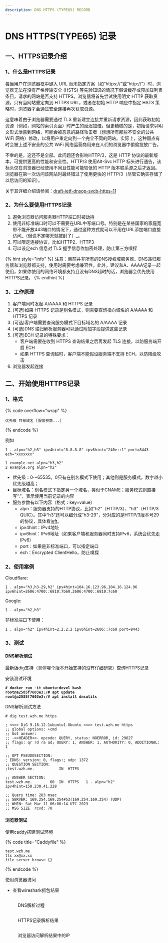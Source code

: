 ```yaml
---
description: DNS HTTPS (TYPE65) RECORD
---
```


# DNS HTTPS(TYPE65) 记录

## 一、HTTPS记录介绍

### 1、什么是HTTPS记录

每当用户在浏览器框中键入 URL 而未指定方案（如“https://”或“http://”）时，浏览器无法在没有严格传输安全 (HSTS) 等先验知识的情况下假设缓存或预加载列表条目，请求的网站是否支持 HTTPS。浏览器将首先尝试使用明文 HTTP 获取资源，只有当网站重定向到 HTTPS URL，或者在初始 HTTP 响应中指定 HSTS 策略时，浏览器才会通过安全连接再次获取资源。

这意味着由于浏览器需要通过 TLS 重新建立连接并重新请求资源，因此获取初始资源（例如，网站的索引页面）时产生的延迟加倍。但更糟糕的是，初始请求以明文形式泄露到网络，可能会被恶意的路径攻击者（想想所有那些不安全的公共 WiFi 网络）修改，以将用户重定向到一个完全不同的网站。实际上，这种弱点有时会被上述不安全的公共 WiFi 网络运营商用来在人们的浏览器中偷偷投放广告。

不幸的是，这还不是全部。此问题还会影响HTTP/3，这是 HTTP 协议的最新版本，可提供更高的性能和安全性。HTTP/3 使用Alt-Svc HTTP 标头进行通告，该标头仅在浏览器已经使用不同且性能可能较低的 HTTP 版本联系源之后才返回。浏览器在第一次访问该网站时最终错过了使用更快的 HTTP/3（尽管它确实存储了以后访问的知识）。

关于其详细介绍请参阅：[draft-ietf-dnsop-svcb-https-11](https://www.ietf.org/archive/id/draft-ietf-dnsop-svcb-https-11.txt)

### 2、为什么要使用HTTPS记录

1. 避免浏览器访问服务器HTTP端口时被劫持
2. 使用非标准端口时可以不需要在URL中写端口号。特别是在某些国家的家庭宽带不能开放443端口的情况下，通过这种方式就可以不用在URL添加端口直接访问_（但说不定哪天就被封了）_。
3. 可以限定连接协议，比如HTTP2、HTTP3
4. 可以设定ech 信息对 TLS 握手信息作加密处理，防止第三方嗅探

{% hint style="info" %}
注意：目前并非所有的DNS授权域服务器、DNS递归服务器和浏览器都支持，使用时需要考虑兼容性。此外，建议和A、AAAA记录一起使用，如果你使用的网络环境都支持且没有DNS超时的话，浏览器会优先使用HTTPS记录。
{% endhint %}

### 3、工作原理

1. 客户端同时发起 A/AAAA 和 HTTPS 记录
2. (可选)如果 HTTPS 记录是别名模式，则需要查询指向域名的 A/AAAA 和 HTTPS 记录
3. (可选)客户端需要查询服务模式下目标域名的 A/AAAA 记录
4. (可选)DNS 递归解析服务器可以通过附加字段提供这些记录
5. (可选)ECH 记录的特殊要求：
   * 客户端需要在收到 HTTPS 查询结果之后再发起 TLS 连接，以防服务端开启 ECH
   * 如果 HTTPS 查询超时，客户端不能假设服务端不支持 ECH，以防降级攻击
6. 浏览器发起连接

## 二、开始使用HTTPS记录

### 1、格式

{% code overflow="wrap" %}
```
优先级 目标域名 [服务参数...]
```
{% endcode %}

例如

```
1 . alpn="h2,h3" ipv4hint="8.8.8.8" ipv6hint="240e::1" port=8443 ech="xxxxxxx"
```

```
1 example.net alpn="h3,h2"
2 example.org alpn="h2"
```

* 优先级：0～65535。0只有在别名模式下使用；其他则是服务模式，数字越小优先级越高；
* 目标域名：别名模式下指定另一个域名，类似于CNAME；服务模式则直接写“.”，表示使用当前记录的内容
* 服务参数有以下内容（格式：key=value）
  * alpn：服务器支持的HTTP协议，比如“h2”（HTTP/3）、“h3”（HTTP/3 QUIC）。其中“h3”还可以细分成“h3-29”，分对应的是HTTP/3版本号29的协议，具体看[ieft](https://datatracker.ietf.org/doc/html/draft-ietf-quic-http-29)。
  * ipv4hint：IPv4地址
  * ipv6hint：IPv6地址（如果客户端和服务器同时支持IPv6，系统会优先走IPv6）
  * port：如果是非标准端口，可以指定端口
  * ech：Encrypted ClientHello，防止嗅探

### 2、使用案例

Cloudflare:

```
1 . alpn="h3,h3-29,h2" ipv4hint=104.16.123.96,104.16.124.96 ipv6hint=2606:4700::6810:7b60,2606:4700::6810:7c60
```

Google:

```
1 . alpn="h2,h3"
```

非标准端口下使用：

```
1 . alpn="h2" ipv4hint=2.2.2.2 ipv6hint=2606::7c60 port=8443
```

### 3、测试

#### DNS解析测试

最新版dig支持（具体哪个版本开始支持的没有仔细研究）查询HTTPS记录

安装测试环境

<pre class="language-bash"><code class="lang-bash"><strong># docker run -it ubuntu:devel bash
</strong><strong>root@a2585f7603e3:/# apt update
</strong><strong>root@a2585f7603e3:/# apt install dnsutils
</strong></code></pre>

DNS解析测试方法

```
# dig test.wzh.me https

; <<>> DiG 9.18.12-1ubuntu1-Ubuntu <<>> test.wzh.me https
;; global options: +cmd
;; Got answer:
;; ->>HEADER<<- opcode: QUERY, status: NOERROR, id: 29627
;; flags: qr rd ra ad; QUERY: 1, ANSWER: 1, AUTHORITY: 0, ADDITIONAL: 1

;; OPT PSEUDOSECTION:
; EDNS: version: 0, flags:; udp: 1372
;; QUESTION SECTION:
;test.wzh.me.			IN	HTTPS

;; ANSWER SECTION:
test.wzh.me.		60	IN	HTTPS	1 . alpn="h2" ipv4hint=150.230.41.228

;; Query time: 203 msec
;; SERVER: 169.254.169.254#53(169.254.169.254) (UDP)
;; WHEN: Sat Mar 11 06:00:14 UTC 2023
;; MSG SIZE  rcvd: 70
```

#### 浏览器测试

使用caddy搭建测试环境

{% code title="Caddyfile" %}
```
test.wzh.me
tls xx@xx.xx
file_server browse {}
```
{% endcode %}

使用浏览器访问

* 查看wireshark抓包结果

<figure><img src="../.gitbook/assets/截屏2023-03-11 15.56.58.png" alt=""><figcaption><p>DNS解析过程</p></figcaption></figure>

<figure><img src="../.gitbook/assets/截屏2023-03-11 15.57.43.png" alt=""><figcaption><p>HTTPS记录解析结果</p></figcaption></figure>

<figure><img src="../.gitbook/assets/截屏2023-03-11 15.55.29.png" alt=""><figcaption><p>浏览器访问解析结果中的IP</p></figcaption></figure>
